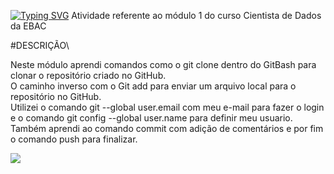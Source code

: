 [![Typing SVG](https://readme-typing-svg.herokuapp.com/?color=1E90FF&size=35&center=true&vCenter=true&width=1000&lines=Modulo+1+Aprendendo+Comandos+no+GitBash)](https://git.io/typing-svg)
Atividade referente ao módulo 1 do curso Cientista de Dados da EBAC

#DESCRIÇÃO\

Neste módulo aprendi comandos como o git clone dentro do GitBash para clonar o repositório criado no GitHub.\
O caminho inverso com o Git add para enviar um arquivo local para o repositório no GitHub.\
Utilizei o comando git --global user.email com meu e-mail para fazer o login e o comando git config --global user.name para definir meu usuario.\
Também aprendi ao comando commit com adição de comentários e por fim o comando push para finalizar.

<img src="https://cdn.jsdelivr.net/gh/devicons/devicon@latest/icons/github/github-original-wordmark.svg" />


